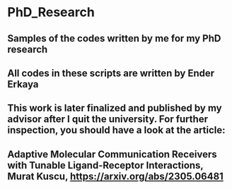 # PhD_Research
## Samples of the codes written by me for my PhD research
## All codes in these scripts are written by Ender Erkaya
## This work is later finalized and published by my advisor after I quit the university. For further inspection, you should have a look at the article:
## Adaptive Molecular Communication Receivers with Tunable Ligand-Receptor Interactions, Murat Kuscu, https://arxiv.org/abs/2305.06481
